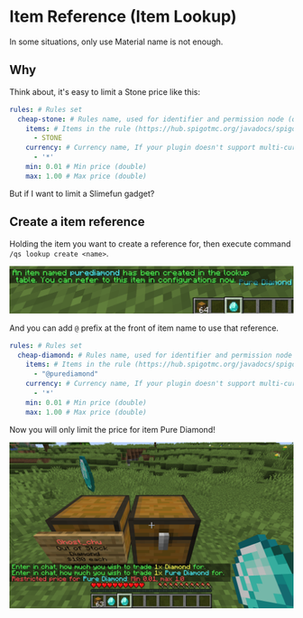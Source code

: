 # Item Reference (Item Lookup)

In some situations, only use Material name is not enough.  

## Why

Think about, it's easy to limit a Stone price like this:

```yaml
rules: # Rules set
  cheap-stone: # Rules name, used for identifier and permission node (quickshop.price.restriction.bypass.<name>)
    items: # Items in the rule (https://hub.spigotmc.org/javadocs/spigot/org/bukkit/Material.html), or the reference the item lookup table by adding @ before the name
      - STONE
    currency: # Currency name, If your plugin doesn't support multi-currency (Vault API), this section won't be used
      - '*'
    min: 0.01 # Min price (double)
    max: 1.00 # Max price (double)
```

But if I want to limit a Slimefun gadget?

## Create a item reference

Holding the item you want to create a reference for, then execute command `/qs lookup create <name>`.

![item-ref](./img/itemref.png)

And you can add `@` prefix at the front of item name to use that reference.

```yaml
rules: # Rules set
  cheap-diamond: # Rules name, used for identifier and permission node (quickshop.price.restriction.bypass.<name>)
    items: # Items in the rule (https://hub.spigotmc.org/javadocs/spigot/org/bukkit/Material.html), or the reference the item lookup table by adding @ before the name
      - "@purediamond"
    currency: # Currency name, If your plugin doesn't support multi-currency (Vault API), this section won't be used
      - '*'
    min: 0.01 # Min price (double)
    max: 1.00 # Max price (double)
```

Now you will only limit the price for item Pure Diamond!

![item-ref-demo](img/itemref-demo.png)